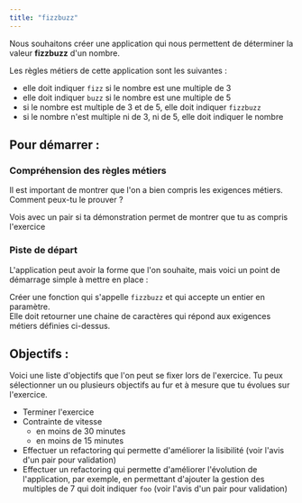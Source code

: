 ```yaml
---
title: "fizzbuzz"
---
```


Nous souhaitons créer une application qui nous permettent de déterminer la valeur **fizzbuzz** d'un nombre. 

Les règles métiers de cette application sont les suivantes : 
- elle doit indiquer  `fizz` si le nombre est une multiple de 3
- elle doit indiquer  `buzz` si le nombre est une multiple de 5
- si le nombre est multiple de 3 et de 5, elle doit indiquer `fizzbuzz`
- si le nombre n'est multiple ni de 3, ni de 5, elle doit indiquer le nombre

## Pour démarrer : 
### Compréhension des règles métiers
Il est important de montrer que l'on a bien compris les exigences métiers. Comment peux-tu le prouver ?

Vois avec un pair si ta démonstration permet de montrer que tu as compris l'exercice


### Piste de départ
L'application peut avoir la forme que l'on souhaite, mais voici un point de démarrage simple à mettre en place : 

Créer une fonction qui s'appelle `fizzbuzz` et qui accepte un entier en paramètre.  
Elle doit retourner une chaine de caractères qui répond aux exigences métiers définies ci-dessus.

## Objectifs : 

Voici une liste d'objectifs que l'on peut se fixer lors de l'exercice. Tu peux sélectionner un ou plusieurs objectifs au fur et à mesure que tu évolues sur l'exercice.

- Terminer l'exercice
- Contrainte de vitesse
	- en moins de 30 minutes
	- en moins de 15 minutes
- Effectuer un refactoring qui permette d'améliorer la lisibilité (voir l'avis d'un pair pour validation)
- Effectuer un refactoring qui permette d'améliorer l'évolution de l'application, par exemple, en permettant d'ajouter la gestion des multiples de 7 qui doit indiquer `foo` (voir l'avis d'un pair pour validation)


